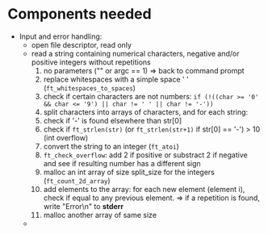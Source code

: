 # Components needed
- Input and error handling:
	- open file descriptor, read only
	- read a string containing numerical characters, negative and/or positive integers without repetitions
		1. no parameters ("" or argc == 1)
			=> back to command prompt
		2. replace whitespaces with a simple space ' ' (`ft_whitespaces_to_spaces`)
		3. check if certain characters are not numbers: `if (!((char >= '0' && char <= '9') || char != ' ' || char != '-'))`
		4. split characters into arrays of characters, and for each string:
		5. check if '-' is found elsewhere than str[0]
		6. check if `ft_strlen(str)` (or `ft_strlen(str+1)` if str[0] == '-') > 10 (int overflow)
		7. convert the string to an integer (`ft_atoi`)
		8. `ft_check_overflow`: add 2 if positive or substract 2 if negative and see if resulting number has a different sign
		9. malloc an int array of size split_size for the integers (`ft_count_2d_array`)
		10. add elements to the array: for each new element (element i), check if equal to any previous element.
			=> if a repetition is found, write "Error\n" to **stderr**
		11. malloc another array of same size
	- 